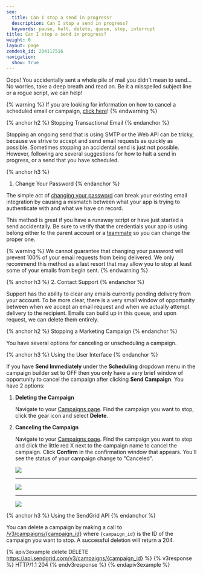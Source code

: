 ```yaml
---
seo:
  title: Can I stop a send in progress?
  description: Can I stop a send in progress?
  keywords: pause, halt, delete, queue, stop, interrupt
title: Can I stop a send in progress?
weight: 0
layout: page
zendesk_id: 204117516
navigation:
  show: true
---
```


Oops! You accidentally sent a whole pile of mail you didn't mean to send... No worries, take a deep breath and read on. Be it a misspelled subject line or a rogue script, we can help!

{% warning %}
If you are looking for information on how to cancel a scheduled email or campaign, [click here]({{root_url}}/Classroom/Send/When_Emails_Are_Sent/can_i_stop_a_scheduled_send.html)!
{% endwarning %}

{% anchor h2 %}
Stopping Transactional Email
{% endanchor %}

Stopping an ongoing send that is using SMTP or the Web API can be tricky, because we strive to accept and send email requests as quickly as possible. Sometimes stopping an accidental send is just not possible. However, following are several suggestions for how to halt a send in progress, or a send that you have scheduled.

{% anchor h3 %}
1. Change Your Password
{% endanchor %}

The simple act of [changing your password](https://app.sendgrid.com/settings/account) can break your existing email integration by causing a mismatch between what your app is trying to authenticate with and what we have on record. 

This method is great if you have a runaway script or have just started a send accidentally. Be sure to verify that the credentials your app is using belong either to the parent account or a [teammate](https://app.sendgrid.com/settings/teammates) so you can change the proper one.

{% warning %}
We cannot guarantee that changing your password will prevent 100% of your email requests from being delivered. We only recommend this method as a last resort that may allow you to stop at least some of your emails from begin sent.
{% endwarning %}

{% anchor h3 %}
2. Contact Support
{% endanchor %}

Support has the ability to clear any emails currently pending delivery from your account. To be more clear, there is a very small window of opportunity between when we accept an email request and when we actually attempt delivery to the recipient. Emails can build up in this queue, and upon request, we can delete them entirely.

{% anchor h2 %}
Stopping a Marketing Campaign
{% endanchor %}

You have several options for canceling or unscheduling a campaign.

{% anchor h3 %}
Using the User Interface
{% endanchor %}

If you have **Send Immediately** under the **Scheduling** dropdown menu in the campaign builder set to OFF then you only have a very brief window of opportunity to cancel the campaign after clicking **Send Campaign**. You have 2 options:

1. **Deleting the Campaign**

    Navigate to your [Campaigns page](https://sendgrid.com/marketing_campaigns/ui/campaigns). Find the campaign you want to stop, click the gear icon and select **Delete**.

2. **Canceling the Campaign**

    Navigate to your [Campaigns page](https://sendgrid.com/marketing_campaigns/ui/campaigns). Find the campaign you want to stop and click the little red X next to the campaign name to cancel the campaign. Click **Confirm** in the confirmation window that appears. You'll see the status of your campaign change to "Canceled".

    ![]({{root_url}}/images/cancel_campaign_1.png)

    *****

    ![]({{root_url}}/images/cancel_campaign_2.png)

    *****

    ![]({{root_url}}/images/cancel_campaign_3.png)

{% anchor h3 %}
Using the SendGrid API
{% endanchor %}

You can delete a campaign by making a call to [/v3/campaigns/{campaign_id}]({{root_url}}/API_Reference/Web_API_v3/Marketing_Campaigns/campaigns.html#Delete-a-Campaign-DELETE) where `{campaign_id}` is the ID of the campaign you want to stop. A successful deletion will return a 204.

{% apiv3example delete DELETE https://api.sendgrid.com/v3/campaigns/{campaign_id} %}
{% v3response %}
  HTTP/1.1 204
{% endv3response %}
{% endapiv3example %}
